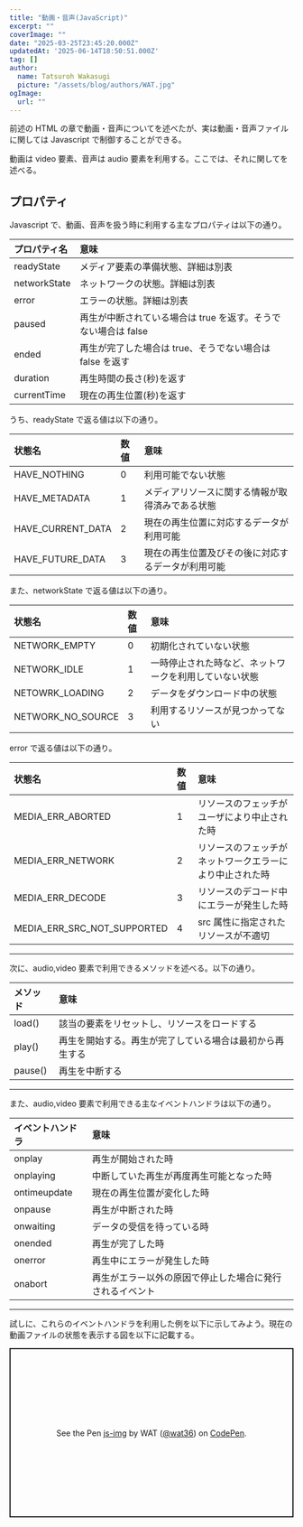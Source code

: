 ```yaml
---
title: "動画・音声(JavaScript)"
excerpt: ""
coverImage: ""
date: "2025-03-25T23:45:20.000Z"
updatedAt: '2025-06-14T18:50:51.000Z'
tag: []
author:
  name: Tatsuroh Wakasugi
  picture: "/assets/blog/authors/WAT.jpg"
ogImage:
  url: ""
---
```


前述の HTML の章で動画・音声についてを述べたが、実は動画・音声ファイルに関しては Javascript で制御することができる。

動画は video 要素、音声は audio 要素を利用する。ここでは、それに関してを述べる。

## プロパティ

Javascript で、動画、音声を扱う時に利用する主なプロパティは以下の通り。

| プロパティ名 | 意味                                                           |
| :----------- | :------------------------------------------------------------- |
| readyState   | メディア要素の準備状態、詳細は別表                             |
| networkState | ネットワークの状態。詳細は別表                                 |
| error        | エラーの状態。詳細は別表                                       |
| paused       | 再生が中断されている場合は true を返す。そうでない場合は false |
| ended        | 再生が完了した場合は true、そうでない場合は false を返す       |
| duration     | 再生時間の長さ(秒)を返す                                       |
| currentTime  | 現在の再生位置(秒)を返す                                       |

うち、readyState で返る値は以下の通り。

| 状態名            | 数値 | 意味                                               |
| :---------------- | :--- | :------------------------------------------------- |
| HAVE_NOTHING      | 0    | 利用可能でない状態                                 |
| HAVE_METADATA     | 1    | メディアリソースに関する情報が取得済みである状態   |
| HAVE_CURRENT_DATA | 2    | 現在の再生位置に対応するデータが利用可能           |
| HAVE_FUTURE_DATA  | 3    | 現在の再生位置及びその後に対応するデータが利用可能 |

また、networkState で返る値は以下の通り。

| 状態名            | 数値 | 意味                                                   |
| :---------------- | :--- | :----------------------------------------------------- |
| NETWORK_EMPTY     | 0    | 初期化されていない状態                                 |
| NETWORK_IDLE      | 1    | 一時停止された時など、ネットワークを利用していない状態 |
| NETOWRK_LOADING   | 2    | データをダウンロード中の状態                           |
| NETWORK_NO_SOURCE | 3    | 利用するリソースが見つかってない                       |

error で返る値は以下の通り。

| 状態名                      | 数値 | 意味                                                     |
| :-------------------------- | :--- | :------------------------------------------------------- |
| MEDIA_ERR_ABORTED           | 1    | リソースのフェッチがユーザにより中止された時             |
| MEDIA_ERR_NETWORK           | 2    | リソースのフェッチがネットワークエラーにより中止された時 |
| MEDIA_ERR_DECODE            | 3    | リソースのデコード中にエラーが発生した時                 |
| MEDIA_ERR_SRC_NOT_SUPPORTED | 4    | src 属性に指定されたリソースが不適切                     |

<hr>

次に、audio,video 要素で利用できるメソッドを述べる。以下の通り。

| メソッド | 意味                                                     |
| :------- | :------------------------------------------------------- |
| load()   | 該当の要素をリセットし、リソースをロードする             |
| play()   | 再生を開始する。再生が完了している場合は最初から再生する |
| pause()  | 再生を中断する                                           |

<hr>

また、audio,video 要素で利用できる主なイベントハンドラは以下の通り。

| イベントハンドラ | 意味                                                     |
| :--------------- | :------------------------------------------------------- |
| onplay           | 再生が開始された時                                       |
| onplaying        | 中断していた再生が再度再生可能となった時                 |
| ontimeupdate     | 現在の再生位置が変化した時                               |
| onpause          | 再生が中断された時                                       |
| onwaiting        | データの受信を待っている時                               |
| onended          | 再生が完了した時                                         |
| onerror          | 再生中にエラーが発生した時                               |
| onabort          | 再生がエラー以外の原因で停止した場合に発行されるイベント |

<hr>

試しに、これらのイベントハンドラを利用した例を以下に示してみよう。現在の動画ファイルの状態を表示する図を以下に記載する。

<p class="codepen" data-height="300" data-default-tab="html,result" data-slug-hash="emYKJrR" data-pen-title="js-img" data-user="wat36" style="height: 300px; box-sizing: border-box; display: flex; align-items: center; justify-content: center; border: 2px solid; margin: 1em 0; padding: 1em;">
  <span>See the Pen <a href="https://codepen.io/wat36/pen/emYKJrR">
  js-img</a> by WAT (<a href="https://codepen.io/wat36">@wat36</a>)
  on <a href="https://codepen.io">CodePen</a>.</span>
</p>
<script async src="https://public.codepenassets.com/embed/index.js"></script>
